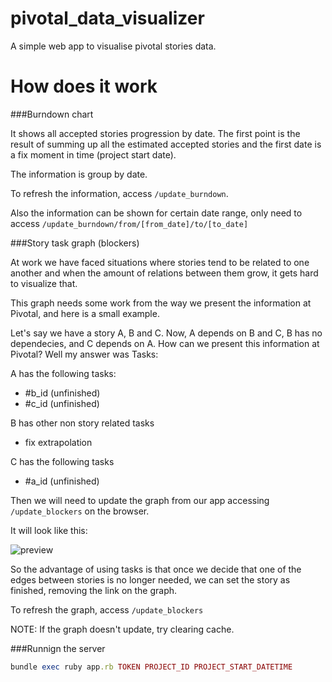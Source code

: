 pivotal_data_visualizer
=======================

A simple web app to visualise pivotal stories data.

How does it work
================

###Burndown chart

It shows all accepted stories progression by date. The first point is the result
of summing up all the estimated accepted stories and the first date is a fix moment in time
(project start date).

The information is group by date.

To refresh the information, access `/update_burndown`.

Also the information can be shown for certain date range, only need to access `/update_burndown/from/[from_date]/to/[to_date]`

###Story task graph (blockers)

At work we have faced situations where stories tend to be related to one another and when the amount of relations between them grow, it gets hard to visualize that.

This graph needs some work from the way we present the information at Pivotal, and here is a small example.

Let's say we have a story A, B and C. Now, A depends on B and C, B has no dependecies, and C depends on A. How can we present this information at Pivotal? Well my answer was Tasks:

A has the following tasks:
* #b_id (unfinished)
* #c_id (unfinished)

B has other non story related tasks
* fix extrapolation

C has the following tasks
* #a_id (unfinished)

Then we will need to update the graph from our app accessing `/update_blockers` on the browser.

It will look like this:

![preview](http://i.imgur.com/DWZ70qO.png)

So the advantage of using tasks is that once we decide that one of the edges between stories is no longer needed, we can set the story as finished, removing the link on the graph.

To refresh the graph, access `/update_blockers`

NOTE: If the graph doesn't update, try clearing cache.

###Runnign the server

```ruby
bundle exec ruby app.rb TOKEN PROJECT_ID PROJECT_START_DATETIME
```
